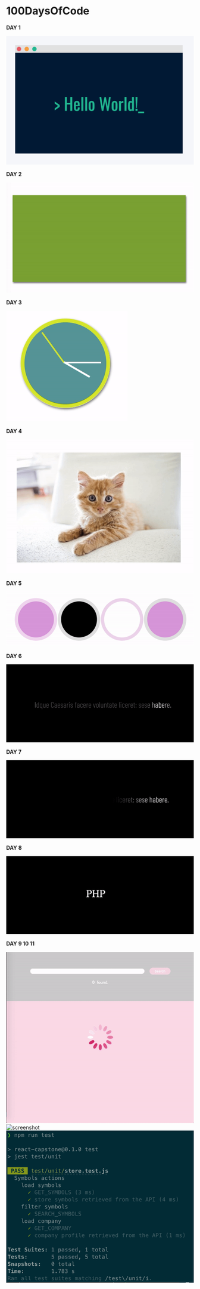 # 100DaysOfCode

**DAY 1**

![screenshot](./images/day_1.png)

**DAY 2**

![screenshot](./images/day_2.gif)

**DAY 3**

![screenshot](./images/day_3.gif)

**DAY 4**

![screenshot](./images/day_4.gif)

**DAY 5**

![screenshot](./images/day_5.gif)

**DAY 6**

![screenshot](./images/day_6.gif)

**DAY 7**

![screenshot](./images/day_7.gif)

**DAY 8**

![screenshot](./images/day_8.gif)

**DAY 9 10 11**

![screenshot](./day_9_10_11/metrics.gif)
![screenshot](./day_9_10_11/cypress.gif)
![screenshot](./day_9_10_11/jest.png)
